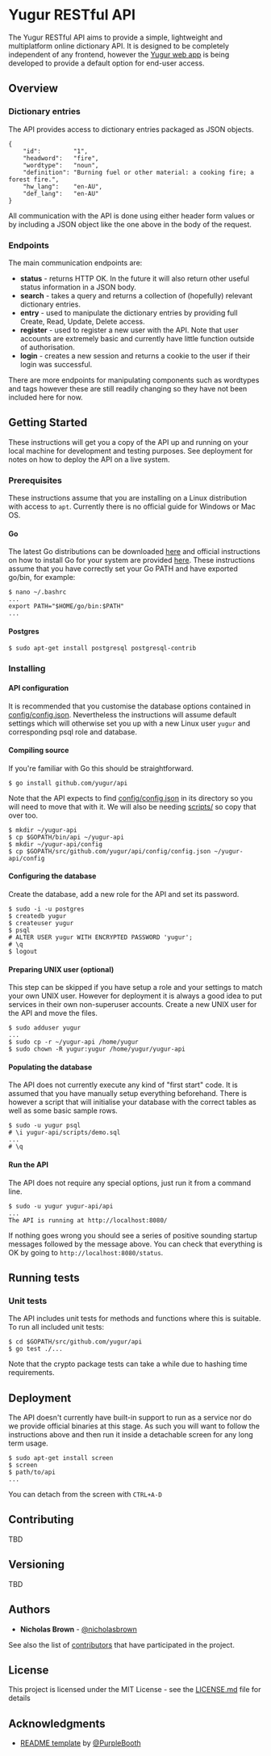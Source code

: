 # Yugur RESTful API

The Yugur RESTful API aims to provide a simple, lightweight and multiplatform online dictionary API. It is designed to be completely independent of any frontend, however the [Yugur web app](https://github.com/yugur/yugurWebApp) is being developed to provide a default option for end-user access.

## Overview

### Dictionary entries

The API provides access to dictionary entries packaged as JSON objects.

```
{
	"id":         "1",
	"headword":   "fire",
	"wordtype":   "noun",
	"definition": "Burning fuel or other material: a cooking fire; a forest fire.",
	"hw_lang":    "en-AU",
	"def_lang":   "en-AU"
}
```

All communication with the API is done using either header form values or by including a JSON object like the one above in the body of the request.

### Endpoints

The main communication endpoints are:

* **status** - returns HTTP OK. In the future it will also return other useful status information in a JSON body.
* **search** - takes a query and returns a collection of (hopefully) relevant dictionary entries.
* **entry** - used to manipulate the dictionary entries by providing full Create, Read, Update, Delete access.
* **register** - used to register a new user with the API. Note that user accounts are extremely basic and currently have little function outside of authorisation.
* **login** - creates a new session and returns a cookie to the user if their login was successful.

There are more endpoints for manipulating components such as wordtypes and tags however these are still readily changing so they have not been included here for now.

## Getting Started

These instructions will get you a copy of the API up and running on your local machine for development and testing purposes. See deployment for notes on how to deploy the API on a live system.

### Prerequisites

These instructions assume that you are installing on a Linux distribution with access to `apt`. Currently there is no official guide for Windows or Mac OS. 

#### Go

The latest Go distributions can be downloaded [here](https://golang.org/dl/) and official instructions on how to install Go for your system are provided [here](https://golang.org/doc/install). These instructions assume that you have correctly set your Go PATH and have exported go/bin, for example:

```
$ nano ~/.bashrc
...
export PATH="$HOME/go/bin:$PATH"
...
```

#### Postgres

```
$ sudo apt-get install postgresql postgresql-contrib
```

### Installing

#### API configuration

It is recommended that you customise the database options contained in [config/config.json](config/config.json). Nevertheless the instructions will assume default settings which will otherwise set you up with a new Linux user `yugur` and corresponding psql role and database.

#### Compiling source

If you're familiar with Go this should be straightforward.

```
$ go install github.com/yugur/api
```

Note that the API expects to find [config/config.json](config/config.json) in its directory so you will need to move that with it. We will also be needing [scripts/](scripts) so copy that over too.

```
$ mkdir ~/yugur-api
$ cp $GOPATH/bin/api ~/yugur-api
$ mkdir ~/yugur-api/config
$ cp $GOPATH/src/github.com/yugur/api/config/config.json ~/yugur-api/config
```

#### Configuring the database

Create the database, add a new role for the API and set its password.

```
$ sudo -i -u postgres
$ createdb yugur
$ createuser yugur
$ psql
# ALTER USER yugur WITH ENCRYPTED PASSWORD 'yugur';
# \q
$ logout
```

#### Preparing UNIX user (optional)

This step can be skipped if you have setup a role and your settings to match your own UNIX user. However for deployment it is always a good idea to put services in their own non-superuser accounts. Create a new UNIX user for the API and move the files.

```
$ sudo adduser yugur
...
$ sudo cp -r ~/yugur-api /home/yugur
$ sudo chown -R yugur:yugur /home/yugur/yugur-api
```

#### Populating the database

The API does not currently execute any kind of "first start" code. It is assumed that you have manually setup everything beforehand. There is however a script that will initialise your database with the correct tables as well as some basic sample rows.

```
$ sudo -u yugur psql
# \i yugur-api/scripts/demo.sql
...
# \q
```

#### Run the API

The API does not require any special options, just run it from a command line.

```
$ sudo -u yugur yugur-api/api
...
The API is running at http://localhost:8080/
```

If nothing goes wrong you should see a series of positive sounding startup messages followed by the message above. You can check that everything is OK by going to `http://localhost:8080/status`. 

## Running tests

### Unit tests

The API includes unit tests for methods and functions where this is suitable. To run all included unit tests:

```
$ cd $GOPATH/src/github.com/yugur/api
$ go test ./...
```

Note that the crypto package tests can take a while due to hashing time requirements.

## Deployment

The API doesn't currently have built-in support to run as a service nor do we provide official binaries at this stage. As such you will want to follow the instructions above and then run it inside a detachable screen for any long term usage.

```
$ sudo apt-get install screen
$ screen
$ path/to/api
...
```

You can detach from the screen with `CTRL+A-D`

## Contributing

TBD

## Versioning

TBD

## Authors

* **Nicholas Brown** - [@nicholasbrown](https://github.com/nicholasbrown)

See also the list of [contributors](CONTRIBUTORS.md) that have participated in the project.

## License

This project is licensed under the MIT License - see the [LICENSE.md](LICENSE.md) file for details

## Acknowledgments

* [README template](https://gist.github.com/PurpleBooth/109311bb0361f32d87a2) by [@PurpleBooth](https://github.com/PurpleBooth)
